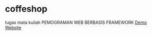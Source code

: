 # coffeshop
tugas mata kuliah PEMOGRAMAN WEB BERBASIS FRAMEWORK 
<a href="https://teknikpagi.github.io/coffeshop/"> Demo Website </a>
